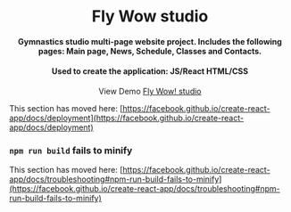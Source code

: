 <div align="center">
<h1>Fly Wow studio</h1>
<h4>Gymnastics studio multi-page website project. Includes the following pages: Main page, News, Schedule, Classes and Contacts.</h4>
<h4>Used to create the application: JS/React HTML/CSS</h4>
<p>View Demo <a href="https://fly-wow-studio.netlify.app" target="_blank">Fly Wow! studio</a></p>  
</div> 

This section has moved here: [https://facebook.github.io/create-react-app/docs/deployment](https://facebook.github.io/create-react-app/docs/deployment)

### `npm run build` fails to minify

This section has moved here: [https://facebook.github.io/create-react-app/docs/troubleshooting#npm-run-build-fails-to-minify](https://facebook.github.io/create-react-app/docs/troubleshooting#npm-run-build-fails-to-minify)
